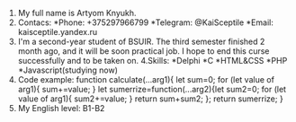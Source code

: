 1. My full name is Artyom Knyukh.
2. Contacs:
*Phone: +375297966799
*Telegram: @KaiSceptile
*Email: kaisceptile.yandex.ru
3. I'm a second-year student of BSUIR. The third semester finished 2 month ago, and it will be soon practical job. 
I hope to end this curse successfully and to be taken on.
4.Skills:
*Delphi
*C
*HTML&CSS
*PHP
*Javascript(studying now)
5. Code example:
function calculate(...arg1){
let sum=0;
for (let value of arg1){
    sum+=value;
}
let sumerrize=function(...arg2){let sum2=0;
    for (let value of arg1){
        sum2+=value;
    }
    return sum+sum2;
};
return sumerrize;
}
6. My English level: B1-B2
